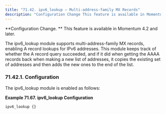 ```yaml
---
title: "71.42. ipv6_lookup – Multi-address-family MX Records"
description: "Configuration Change This feature is available in Momentum 4 2 and later The ipv 6 lookup module supports multi address family MX records enabling A record lookups for I Pv 6 addresses This module keeps track of whether the A record query succeeded and if it did when getting the..."
---
```


<a name="idp21948288"></a> 

**Configuration Change. ** This feature is available in Momentum 4.2 and later.

The ipv6_lookup module supports multi-address-family MX records, enabling A record lookups for IPv6 addresses. This module keeps track of whether the A record query succeeded, and if it did when getting the AAAA records back when making a new list of addresses, it copies the existing set of addresses and then adds the new ones to the end of the list.

### <a name="modules.ipv6_lookup.config"></a> 71.42.1. Configuration

The ipv6_lookup module is enabled as follows:

<a name="modules.ipv6_lookup.example"></a> 

**Example 71.67. ipv6_lookup Configuration**

`ipv6_lookup {}`